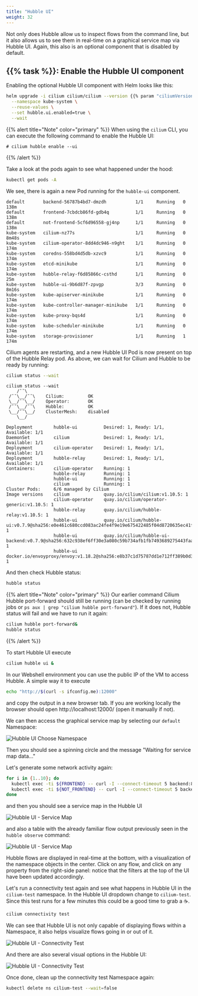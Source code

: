 ```yaml
---
title: "Hubble UI"
weight: 32
---
```


Not only does Hubble allow us to inspect flows from the command line, but it also allows us to see them in real-time on a graphical service map via Hubble UI. Again, this also is an optional component that is disabled by default.


## {{% task %}}: Enable the Hubble UI component

Enabling the optional Hubble UI component with Helm looks like this:

```bash
helm upgrade -i cilium cilium/cilium --version {{% param "ciliumVersion.postUpgrade" %}} \
  --namespace kube-system \
  --reuse-values \
  --set hubble.ui.enabled=true \
  --wait
```

{{% alert title="Note" color="primary" %}}
When using the `cilium` CLI, you can execute the following command to enable the Hubble UI:

```
# cilium hubble enable --ui
```
{{% /alert %}}

Take a look at the pods again to see what happened under the hood:

```bash
kubectl get pods -A
```

We see, there is again a new Pod running for the `hubble-ui` component.

```
default       backend-56787b4bd7-dmzdh           1/1     Running   0          138m
default       frontend-7cbdcb86fd-gdb4q          1/1     Running   0          138m
default       not-frontend-5cf6d96558-gj4np      1/1     Running   0          138m
kube-system   cilium-nz77s                       1/1     Running   0          8m48s
kube-system   cilium-operator-8dd4dc946-n9ght    1/1     Running   0          174m
kube-system   coredns-558bd4d5db-xzvc9           1/1     Running   0          174m
kube-system   etcd-minikube                      1/1     Running   0          174m
kube-system   hubble-relay-f6d85866c-csthd       1/1     Running   0          25m
kube-system   hubble-ui-9b6d87f-zpvgp            3/3     Running   0          8m16s
kube-system   kube-apiserver-minikube            1/1     Running   0          174m
kube-system   kube-controller-manager-minikube   1/1     Running   0          174m
kube-system   kube-proxy-bqs4d                   1/1     Running   0          174m
kube-system   kube-scheduler-minikube            1/1     Running   0          174m
kube-system   storage-provisioner                1/1     Running   1          174m
```

Cilium agents are restarting, and a new Hubble UI Pod is now present on top of the Hubble Relay pod. As above, we can wait for Cilium and Hubble to be ready by running:

```bash
cilium status --wait
```

```
cilium status --wait
    /¯¯\
 /¯¯\__/¯¯\    Cilium:         OK
 \__/¯¯\__/    Operator:       OK
 /¯¯\__/¯¯\    Hubble:         OK
 \__/¯¯\__/    ClusterMesh:    disabled
    \__/

Deployment        hubble-ui          Desired: 1, Ready: 1/1, Available: 1/1
DaemonSet         cilium             Desired: 1, Ready: 1/1, Available: 1/1
Deployment        cilium-operator    Desired: 1, Ready: 1/1, Available: 1/1
Deployment        hubble-relay       Desired: 1, Ready: 1/1, Available: 1/1
Containers:       cilium-operator    Running: 1
                  hubble-relay       Running: 1
                  hubble-ui          Running: 1
                  cilium             Running: 1
Cluster Pods:     6/6 managed by Cilium
Image versions    cilium             quay.io/cilium/cilium:v1.10.5: 1
                  cilium-operator    quay.io/cilium/operator-generic:v1.10.5: 1
                  hubble-relay       quay.io/cilium/hubble-relay:v1.10.5: 1
                  hubble-ui          quay.io/cilium/hubble-ui:v0.7.9@sha256:e0e461c680ccd083ac24fe4f9e19e675422485f04d8720635ec41f2ba9e5562c: 1
                  hubble-ui          quay.io/cilium/hubble-ui-backend:v0.7.9@sha256:632c938ef6ff30e3a080c59b734afb1fb7493689275443faa1435f7141aabe76: 1
                  hubble-ui          docker.io/envoyproxy/envoy:v1.18.2@sha256:e8b37c1d75787dd1e712ff389b0d37337dc8a174a63bed9c34ba73359dc67da7: 1
```


And then check Hubble status:

```bash
hubble status
```

{{% alert title="Note" color="primary" %}}
Our earlier command Cilium Hubble port-forward should still be running (can be checked by running jobs or `ps aux | grep "cilium hubble port-forward"`). If it does not, Hubble status will fail and we have to run it again:

```bash
cilium hubble port-forward&
hubble status
```

{{% /alert %}}


To start Hubble UI execute

```bash
cilium hubble ui &
```

In our Webshell environment you can use the public IP of the VM to access Hubble. A simple way it to execute

```bash
echo "http://$(curl -s ifconfig.me):12000"
```
and copy the output in a new browser tab. If you are working locally the browser should open http://localhost:12000/ (open it manually if not).

We can then access the graphical service map by selecting our `default` Namespace:

![Hubble UI Choose Namespace](../cilium_choose_ns.png)

Then you should see a spinning circle and the message "Waiting for service map data..."

Let's generate some network activity again:

```bash
for i in {1..10}; do
  kubectl exec -ti ${FRONTEND} -- curl -I --connect-timeout 5 backend:8080
  kubectl exec -ti ${NOT_FRONTEND} -- curl -I --connect-timeout 5 backend:8080
done
```

and then you should see a service map in the Hubble UI

![Hubble UI - Service Map](../hubble_ui_servicemap.png)

and also a table with the already familiar flow output previously seen in the `hubble observe` command:

![Hubble UI - Service Map](../hubble_ui_flows.png)

Hubble flows are displayed in real-time at the bottom, with a visualization of the namespace objects in the center. Click on any flow, and click on any property from the right-side panel: notice that the filters at the top of the UI have been updated accordingly.

Let's run a connectivity test again and see what happens in Hubble UI in the `cilium-test` namespace. In the Hubble UI dropdown change to `cilium-test`. Since this test runs for a few minutes this could be a good time to grab a :coffee:.

```bash
cilium connectivity test
```

We can see that Hubble UI is not only capable of displaying flows within a Namespace, it also helps visualize flows going in or out of it.

![Hubble UI - Connectivity Test](../cilium_hubble_connectivity_test.png)

And there are also several visual options in the Hubble UI:

![Hubble UI - Connectivity Test](../hubble_ui_visual_options.png)

Once done, clean up the connectivity test Namespace again:

```bash
kubectl delete ns cilium-test --wait=false
```
